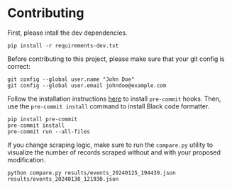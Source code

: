 # Contributing

First, please intall the dev dependencies.

```console
pip install -r requirements-dev.txt
```

Before contributing to this project, please make sure that your git config is correct:

```console
git config --global user.name "John Doe"
git config --global user.email johndoe@example.com
```

Follow the installation instructions [here](https://pre-commit.com/#install) to install `pre-commit` hooks. Then, use the `pre-commit install` command to install Black code formatter.

```console
pip install pre-commit
pre-commit install
pre-commit run --all-files
```

If you change scraping logic, make sure to run the `compare.py` utility to visualize the number of records scraped without and with your proposed modification.

```console
python compare.py results/events_20240125_194439.json results/events_20240130_121930.json
```

